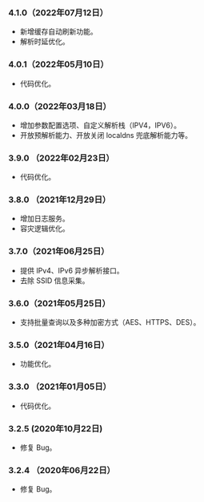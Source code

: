 
### 4.1.0（2022年07月12日）
* 新增缓存自动刷新功能。
* 解析时延优化。

### 4.0.1（2022年05月10日）
* 代码优化。

### 4.0.0（2022年03月18日）
*  增加参数配置选项、自定义解析栈（IPV4，IPV6）。
*  开放预解析能力、开放关闭 localdns 兜底解析能力等。

### 3.9.0 （2022年02月23日）
*  代码优化。

### 3.8.0 （2021年12月29日）
*  增加日志服务。
*  容灾逻辑优化。

### 3.7.0（2021年06月25日）
*  提供 IPv4、IPv6 异步解析接口。
*  去除 SSID 信息采集。

### 3.6.0（2021年05月25日）
*  支持批量查询以及多种加密方式（AES、HTTPS、DES）。

### 3.5.0（2021年04月16日）
* 功能优化。

### 3.3.0 （2021年01月05日）
* 代码优化。

### 3.2.5 (2020年10月22日)
* 修复 Bug。

### 3.2.4 （2020年06月22日）
* 修复 Bug。
